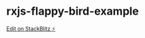 # rxjs-flappy-bird-example

[Edit on StackBlitz ⚡️](https://stackblitz.com/edit/rxjs-flappy-bird-bmbgo1)